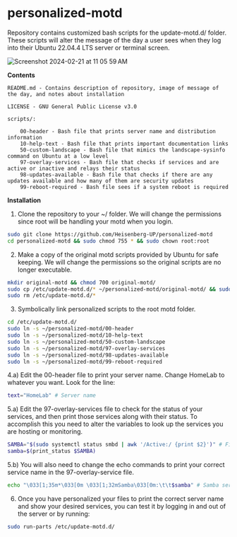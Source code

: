 # personalized-motd

Repository contains customized bash scripts for the update-motd.d/ folder. These scripts will alter the message of the day a user sees when they log into their Ubuntu 22.04.4 LTS server or terminal screen.

![Screenshot 2024-02-21 at 11 05 59 AM](https://github.com/Heisenberg-UP/personalized-motd/assets/99283516/cdead9f4-4906-4883-921f-4492c5a9ff85)

**Contents**                


	README.md - Contains description of repository, image of message of the day, and notes about installation                

	LICENSE - GNU General Public License v3.0      

	scripts/:  
		
		00-header - Bash file that prints server name and distribution information      
		10-help-text - Bash file that prints important documentation links    
		50-custom-landscape - Bash file that mimics the landscape-sysinfo command on Ubuntu at a low level    
		97-overlay-services - Bash file that checks if services and are active or inactive and relays their status    
		98-updates-available - Bash file that checks if there are any updates available and how many of them are security updates    
 		99-reboot-required - Bash file sees if a system reboot is required    

**Installation**		

1. Clone the repository to your ~/ folder. We will change the permissions since root will be handling your motd when you login.
```bash
sudo git clone https://github.com/Heisenberg-UP/personalized-motd
cd personalized-motd && sudo chmod 755 * && sudo chown root:root
```
2. Make a copy of the original motd scripts provided by Ubuntu for safe keeping. We will change the permissions so the original scripts are no longer executable.
```bash
mkdir original-motd && chmod 700 original-motd/
sudo cp /etc/update-motd.d/* ~/personalized-motd/original-motd/ && sudo chmod 644 ~/personalized-motd/original-motd/*
sudo rm /etc/update-motd.d/*
```
3. Symbolically link personalized scripts to the root motd folder.
```bash
cd /etc/update-motd.d/
sudo ln -s ~/personalized-motd/00-header
sudo ln -s ~/personalized-motd/10-help-text
sudo ln -s ~/personalized-motd/50-custom-landscape
sudo ln -s ~/personalized-motd/97-overlay-services
sudo ln -s ~/personalized-motd/98-updates-available
sudo ln -s ~/personalized-motd/99-reboot-required
```
4.a) Edit the 00-header file to print your server name. Change HomeLab to whatever you want. Look for the line:
```bash
text="HomeLab" # Server name
```
5.a) Edit the 97-overlay-services file to check for the status of your services, and then print those services along with their status. To accomplish this you need to alter the variables to look up the services you are hosting or monitoring.
```bash
SAMBA="$(sudo systemctl status smbd | awk '/Active:/ {print $2}')" # Find out service status
samba=$(print_status $SAMBA)
```
5.b) You will also need to change the echo commands to print your correct service name in the 97-overlay-service file.
```bash
echo "\033[1;35m*\033[0m \033[1;32mSamba\033[0m:\t\t$samba" # Samba service
```
6. Once you have personalized your files to print the correct server name and show your desired services, you can test it by logging in and out of the server or by running:
```bash
sudo run-parts /etc/update-motd.d/
```


